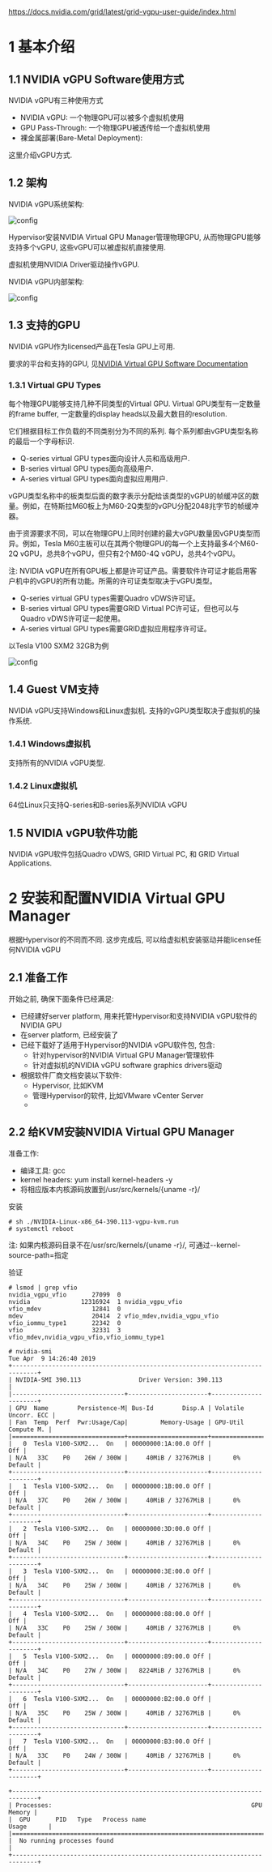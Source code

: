 https://docs.nvidia.com/grid/latest/grid-vgpu-user-guide/index.html

# 1 基本介绍

## 1.1 NVIDIA vGPU Software使用方式

NVIDIA vGPU有三种使用方式

- NVIDIA vGPU: 一个物理GPU可以被多个虚拟机使用
- GPU Pass\-Through: 一个物理GPU被透传给一个虚拟机使用
- 裸金属部署(Bare\-Metal Deployment): 

这里介绍vGPU方式.

## 1.2 架构

NVIDIA vGPU系统架构:

![config](./images/1.png)

Hypervisor安装NVIDIA Virtual GPU Manager管理物理GPU, 从而物理GPU能够支持多个vGPU, 这些vGPU可以被虚拟机直接使用.

虚拟机使用NVIDIA Driver驱动操作vGPU.

NVIDIA vGPU内部架构:

![config](./images/2.png)

## 1.3 支持的GPU

NVIDIA vGPU作为licensed产品在Tesla GPU上可用.

要求的平台和支持的GPU, 见[NVIDIA Virtual GPU Software Documentation](https://docs.nvidia.com/grid/latest/)

### 1.3.1 Virtual GPU Types

每个物理GPU能够支持几种不同类型的Virtual GPU. Virtual GPU类型有一定数量的frame buffer, 一定数量的display heads以及最大数目的resolution. 

它们根据目标工作负载的不同类别分为不同的系列. 每个系列都由vGPU类型名称的最后一个字母标识.

- Q-series virtual GPU types面向设计人员和高级用户.
- B-series virtual GPU types面向高级用户.
- A-series virtual GPU types面向虚拟应用用户.

vGPU类型名称中的板类型后面的数字表示分配给该类型的vGPU的帧缓冲区的数量。例如，在特斯拉M60板上为M60\-2Q类型的vGPU分配2048兆字节的帧缓冲器。

由于资源要求不同，可以在物理GPU上同时创建的最大vGPU数量因vGPU类型而异。例如，Tesla M60主板可以在其两个物理GPU的每一个上支持最多4个M60-2Q vGPU，总共8个vGPU，但只有2个M60-4Q vGPU，总共4个vGPU。

注: NVIDIA vGPU在所有GPU板上都是许可证产品。需要软件许可证才能启用客户机中的vGPU的所有功能。所需的许可证类型取决于vGPU类型。

- Q-series virtual GPU types需要Quadro vDWS许可证。
- B-series virtual GPU types需要GRID Virtual PC许可证，但也可以与Quadro vDWS许可证一起使用。
- A-series virtual GPU types需要GRID虚拟应用程序许可证。

以Tesla V100 SXM2 32GB为例

![config](./images/3.png)

## 1.4 Guest VM支持

NVIDIA vGPU支持Windows和Linux虚拟机. 支持的vGPU类型取决于虚拟机的操作系统.

### 1.4.1 Windows虚拟机

支持所有的NVIDIA vGPU类型.

### 1.4.2 Linux虚拟机

64位Linux只支持Q\-series和B\-series系列NVIDIA vGPU

## 1.5 NVIDIA vGPU软件功能

NVIDIA vGPU软件包括Quadro vDWS, GRID Virtual PC, 和 GRID Virtual Applications.

# 2 安装和配置NVIDIA Virtual GPU Manager

根据Hypervisor的不同而不同. 这步完成后, 可以给虚拟机安装驱动并能license任何NVIDIA vGPU

## 2.1 准备工作

开始之前, 确保下面条件已经满足:

- 已经建好server platform, 用来托管Hypervisor和支持NVIDIA vGPU软件的NVIDIA GPU
- 在server platform, 已经安装了
- 已经下载好了适用于Hypervisor的NVIDIA vGPU软件包, 包含:
    - 针对hypervisor的NVIDIA Virtual GPU Manager管理软件
    - 针对虚拟机的NVIDIA vGPU software graphics drivers驱动
- 根据软件厂商文档安装以下软件:
    - Hypervisor, 比如KVM
    - 管理Hypervisor的软件, 比如VMware vCenter Server
    - 

## 2.2 给KVM安装NVIDIA Virtual GPU Manager

准备工作:

- 编译工具: gcc
- kernel headers: yum install kernel-headers -y
- 将相应版本内核源码放置到/usr/src/kernels/{uname -r}/

安装

```
# sh ./NVIDIA-Linux-x86_64-390.113-vgpu-kvm.run
# systemctl reboot
```

注: 如果内核源码目录不在/usr/src/kernels/{uname -r}/, 可通过--kernel-source-path=指定

验证

```
# lsmod | grep vfio
nvidia_vgpu_vfio       27099  0
nvidia              12316924  1 nvidia_vgpu_vfio
vfio_mdev              12841  0
mdev                   20414  2 vfio_mdev,nvidia_vgpu_vfio
vfio_iommu_type1       22342  0
vfio                   32331  3 vfio_mdev,nvidia_vgpu_vfio,vfio_iommu_type1
```

```
# nvidia-smi 
Tue Apr  9 14:26:40 2019
+-----------------------------------------------------------------------------+
| NVIDIA-SMI 390.113                Driver Version: 390.113                   |
|-------------------------------+----------------------+----------------------+
| GPU  Name        Persistence-M| Bus-Id        Disp.A | Volatile Uncorr. ECC |
| Fan  Temp  Perf  Pwr:Usage/Cap|         Memory-Usage | GPU-Util  Compute M. |
|===============================+======================+======================|
|   0  Tesla V100-SXM2...  On   | 00000000:1A:00.0 Off |                  Off |
| N/A   33C    P0    26W / 300W |     40MiB / 32767MiB |      0%      Default |
+-------------------------------+----------------------+----------------------+
|   1  Tesla V100-SXM2...  On   | 00000000:1B:00.0 Off |                  Off |
| N/A   37C    P0    26W / 300W |     40MiB / 32767MiB |      0%      Default |
+-------------------------------+----------------------+----------------------+
|   2  Tesla V100-SXM2...  On   | 00000000:3D:00.0 Off |                  Off |
| N/A   34C    P0    25W / 300W |     40MiB / 32767MiB |      0%      Default |
+-------------------------------+----------------------+----------------------+
|   3  Tesla V100-SXM2...  On   | 00000000:3E:00.0 Off |                  Off |
| N/A   34C    P0    25W / 300W |     40MiB / 32767MiB |      0%      Default |
+-------------------------------+----------------------+----------------------+
|   4  Tesla V100-SXM2...  On   | 00000000:88:00.0 Off |                  Off |
| N/A   33C    P0    25W / 300W |     40MiB / 32767MiB |      0%      Default |
+-------------------------------+----------------------+----------------------+
|   5  Tesla V100-SXM2...  On   | 00000000:89:00.0 Off |                  Off |
| N/A   34C    P0    27W / 300W |   8224MiB / 32767MiB |      0%      Default |
+-------------------------------+----------------------+----------------------+
|   6  Tesla V100-SXM2...  On   | 00000000:B2:00.0 Off |                  Off |
| N/A   35C    P0    25W / 300W |     40MiB / 32767MiB |      0%      Default |
+-------------------------------+----------------------+----------------------+
|   7  Tesla V100-SXM2...  On   | 00000000:B3:00.0 Off |                  Off |
| N/A   33C    P0    24W / 300W |     40MiB / 32767MiB |      0%      Default |
+-------------------------------+----------------------+----------------------+

+-----------------------------------------------------------------------------+
| Processes:                                                       GPU Memory |
|  GPU       PID   Type   Process name                             Usage      |
|=============================================================================|
|  No running processes found                                                 |
+-----------------------------------------------------------------------------+
```

